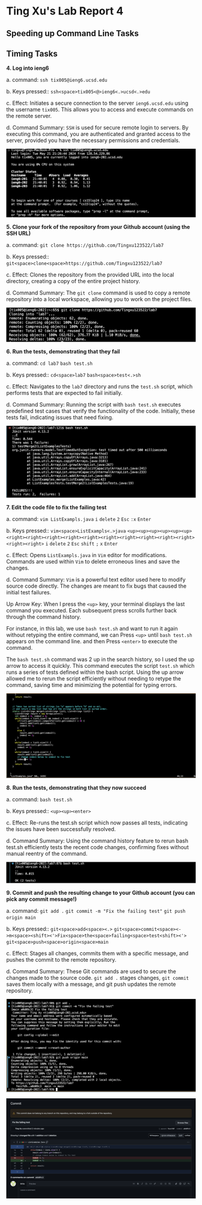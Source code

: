 # Ting Xu's Lab Report 4

## Speeding up Command Line Tasks



## Timing Tasks

**4. Log into ieng6**

 a. command: `ssh tix005@ieng6.ucsd.edu`
 
 b. Keys pressed:: `ssh<space>tix005<@>ieng6<.>ucsd<.>edu`
 
 c. Effect: Initiates a secure connection to the server `ieng6.ucsd.edu` using the username `tix005`. This allows you to access and execute commands on the remote server.

 d. Command Summary: `SSH` is used for secure remote login to servers. By executing this command, you are authenticated and granted access to the server, provided you have the necessary permissions and credentials.

![Image](lab4-1.png)


**5. Clone your fork of the repository from your Github account (using the SSH URL)**

 a. command: `git clone https://github.com/Tingxu123522/lab7`
 
 b. Keys pressed:: `git<space>clone<space>https://github.com/Tingxu123522/lab7`

 c. Effect:  Clones the repository from the provided URL into the local directory, creating a copy of the entire project history.

 d. Command Summary: The `git clone` command is used to copy a remote repository into a local workspace, allowing you to work on the project files.


![Image](lab4-2.png)

**6. Run the tests, demonstrating that they fail**

 a. command: `cd lab7`
 `bash test.sh`
 
 b. Keys pressed:: `cd<space>lab7` 
  `bash<space>test<.>sh`
 
c. Effect: Navigates to the `lab7` directory and runs the `test.sh` script, which performs tests that are expected to fail initially.

d. Command Summary: Running the script with `bash test.sh` executes predefined test cases that verify the functionality of the code. Initially, these tests fail, indicating issues that need fixing.


![Image](lab4-8.png)

 
     
**7. Edit the code file to fix the failing test**

 a. command: `vim ListExampls.java`
 `i`
 `delete`
 `2`
 `Esc`
`:x`
`Enter`
 
 b. Keys pressed:: `vim<space>ListExampls<.>java` `<up><up><up><up><up><up><right><right><right><right><right><right><right><right><right><right><right><right>`
 `i`
 `delete`
 `2`
`Esc`
`shift`
`;`
`x`
`Enter`

c. Effect: Opens `ListExampls.java` in `Vim` editor for modifications. Commands are used within `Vim` to delete erroneous lines and save the changes.

d. Command Summary: `Vim` is a powerful text editor used here to modify source code directly. The changes are meant to fix bugs that caused the initial test failures.

Up Arrow Key: When I press the `<up>` key, your terminal displays the last command you executed. Each subsequent press scrolls further back through the command history.

For instance, in this lab, we use `bash test.sh` and want to run it again without retyping the entire command, we can Press `<up>` until `bash test.sh` appears on the  command line. and then  Press `<enter>` to execute the command.

The `bash test.sh` command was 2 up in the search history, so I used the up arrow to access it quickly. This command executes the script `test.sh` which runs a series of tests defined within the bash script. Using the up arrow allowed me to rerun the script efficiently without needing to retype the command, saving time and minimizing the potential for typing errors.


![Image](lab4-9.png)


**8. Run the tests, demonstrating that they now succeed**

 a. command: `bash test.sh`
 
 b. Keys pressed:: `<up><up><enter>`

c. Effect: Re-runs the test.sh script which now passes all tests, indicating the issues have been successfully resolved.

d. Command Summary: Using the command history feature to rerun bash test.sh efficiently tests the recent code changes, confirming fixes without manual reentry of the command.

![Image](lab4-5.png)


**9. Commit and push the resulting change to your Github account (you can pick any commit message!)**


 a. command: `git add .`
 `git commit -m "Fix the failing test"`
`git push origin main`
 
 b. Keys pressed:: `git<space>add<space><.>`
 `git<space>commit<space><->m<space><shift><'>Fix<space>the<space>failing<space>test<shift><'>`
 `git<space>push<space>origin<space>main`

c. Effect: Stages all changes, commits them with a specific message, and pushes the commit to the remote repository.

d. Command Summary: These Git commands are used to secure the changes made to the source code. `git add .` stages changes, `git commit` saves them locally with a message, and git push updates the remote repository.

![Image](lab4-6.png)

![Image](lab4-7.png)











